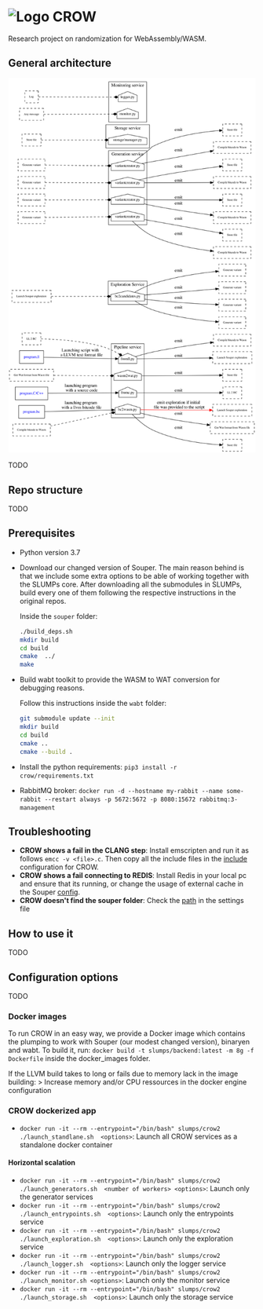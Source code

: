 # ![Logo](https://en.gravatar.com/userimage/133494879/d7a324075159773e826a7eb397da07d7.png?size=80) CROW 

Research project on randomization for WebAssembly/WASM.

## General architecture

![Schema](docs/schema.png)

TODO

## Repo structure

TODO

## Prerequisites

- Python version 3.7


- Download our changed version of Souper. The main reason behind is that we include some extra options to be able of working together with the SLUMPs core. After downloading all the submodules in SLUMPs, build every one of them following the respective instructions in the original repos.

    Inside the `souper` folder:

    ```bash
    ./build_deps.sh
    mkdir build
    cd build
    cmake  ../
    make
    ```

- Build wabt toolkit to provide the WASM to WAT conversion for debugging reasons.

    Follow this instructions inside the `wabt` folder:

    ```bash
    git submodule update --init
    mkdir build
    cd build
    cmake ..
    cmake --build .
    ```

- Install the python requirements: `pip3 install -r  crow/requirements.txt`

- RabbitMQ broker: `docker run -d --hostname my-rabbit --name some-rabbit --restart always -p 5672:5672 -p 8080:15672 rabbitmq:3-management
`

## Troubleshooting

- **CROW shows a fail in the CLANG step**: Install emscripten and run it as follows `emcc -v <file>.c`. Then copy all the include files in the [include](https://github.com/KTH/slumps/blob/18ef5189904e25019155fe305046f4b5b8907538/src/settings/config.ini#L17) configuration for CROW.
- **CROW shows a fail connecting to REDIS**: Install Redis in your local pc and ensure that its running, or change the usage of external cache in the Souper [config](https://github.com/KTH/slumps/blob/18ef5189904e25019155fe305046f4b5b8907538/src/settings/config.ini#L58).
- **CROW doesn't find the souper folder**: Check the [path](https://github.com/KTH/slumps/blob/18ef5189904e25019155fe305046f4b5b8907538/src/settings/config.ini#L2) in the settings file


## How to use it

TODO

## Configuration options

TODO

### Docker images

To run CROW in an easy way, we provide a Docker image which contains the plumping to work with Souper (our modest changed version), binaryen and wabt.
To build it, run: `docker build -t slumps/backend:latest -m 8g -f Dockerfile` inside the docker_images folder. 

If the LLVM build takes to long or fails due to memory lack in the image building:
    >  Increase memory and/or CPU ressources in the docker engine configuration

### CROW dockerized app

- `docker run -it --rm --entrypoint="/bin/bash" slumps/crow2 ./launch_standlane.sh  <options>`: Launch all CROW services as a standalone docker container

#### Horizontal scalation

- `docker run -it --rm --entrypoint="/bin/bash" slumps/crow2 ./launch_generators.sh  <number of workers> <options>`: Launch only the generator services
- `docker run -it --rm --entrypoint="/bin/bash" slumps/crow2 ./launch_entrypoints.sh  <options>`: Launch only the entrypoints service
- `docker run -it --rm --entrypoint="/bin/bash" slumps/crow2 ./launch_exploration.sh  <options>`: Launch only the exploration service
- `docker run -it --rm --entrypoint="/bin/bash" slumps/crow2 ./launch_logger.sh  <options>`: Launch only the logger service
- `docker run -it --rm --entrypoint="/bin/bash" slumps/crow2 ./launch_monitor.sh <options>`: Launch only the monitor service
- `docker run -it --rm --entrypoint="/bin/bash" slumps/crow2 ./launch_storage.sh  <options>`: Launch only the storage service
